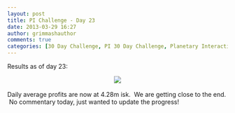 ```yaml
---
layout: post
title: PI Challenge - Day 23
date: 2013-03-29 16:27
author: grimmashauthor
comments: true
categories: [30 Day Challenge, PI 30 Day Challenge, Planetary Interaction]
---
```

Results as of day 23:<br /><div style="clear: both; text-align: center;"><a href="http://grimmash.com/wp-content/uploads/2013/03/Balance-Day-231.png" style="margin-left: 1em; margin-right: 1em;"><img border="0" src="http://grimmash.com/wp-content/uploads/2013/03/Balance-Day-231.png" /></a></div><div style="clear: both; text-align: center;"><br /></div><div style="clear: both; text-align: left;">Daily average profits are now at 4.28m isk. &nbsp;We are getting close to the end. &nbsp;No commentary today, just wanted to update the progress!</div><br />
